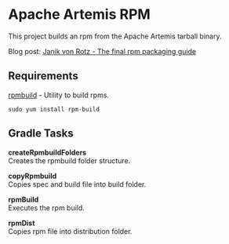 # Apache Artemis RPM

This project builds an rpm from the Apache Artemis tarball binary.

Blog post: [Janik von Rotz - The final rpm packaging guide](https://janikvonrotz.ch/2019/03/20/the-final-rpm-packaging-guide/)

## Requirements

[rpmbuild](https://rpm.org/) - Utility to build rpms.

`sudo yum install rpm-build`

## Gradle Tasks

**createRpmbuildFolders**  
Creates the rpmbuild folder structure.

**copyRpmbuild**  
Copies spec and build file into build folder.

**rpmBuild**  
Executes the rpm build.

**rpmDist**  
Copies rpm file into distribution folder.
